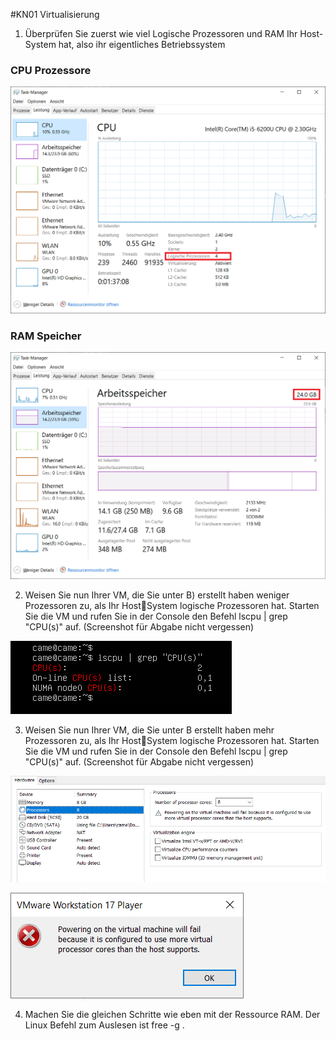 #KN01 Virtualisierung

1. Überprüfen Sie zuerst wie viel Logische Prozessoren und RAM Ihr Host-System hat, also ihr
eigentliches Betriebssystem

### CPU Prozessore
![Anzahl CPU prozessore](/KN01/Content/KN01%20-%20Anzahl%20Logischeprozessor.png)
### RAM Speicher
![Anzahl RAM speicher](Content/KN01%20-%20RAM%20Speicher.png)


2. Weisen Sie nun Ihrer VM, die Sie unter B) erstellt haben weniger Prozessoren zu, als Ihr HostSystem logische Prozessoren hat. Starten Sie die VM und rufen Sie in der Console den Befehl 
lscpu | grep "CPU(s)" auf. (Screenshot für Abgabe nicht vergessen)

![KN01 - CPU grep command](/KN01/Content/KN01%20-%20CPU%20grep.png)


3. Weisen Sie nun Ihrer VM, die Sie unter B erstellt haben mehr Prozessoren zu, als Ihr HostSystem logische Prozessoren hat. Starten Sie die VM und rufen Sie in der Console den Befehl 
lscpu | grep "CPU(s)" auf. (Screenshot für Abgabe nicht vergessen)

![Veruusch VM mehr Prozessoren zu geben](/KN01/Content/KN01%20-%20Mehr%20Prozessor.png)

![Versuch Fehlgeschlagen](/KN01/Content/KN01%20-%208Prozzesor%20versuch.png)

4. Machen Sie die gleichen Schritte wie eben mit der Ressource RAM. Der Linux Befehl zum
Auslesen ist free -g . 
